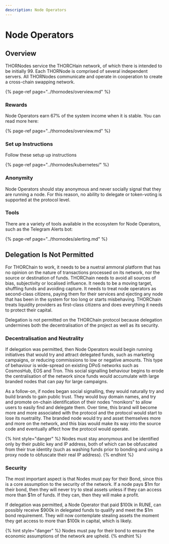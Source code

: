 ```yaml
---
description: Node Operators
---
```


# Node Operators

## Overview

THORNodes service the THORCHain network, of which there is intended to be initially 99. Each THORNode is comprised of several independent servers. All THORNodes communicate and operate in cooperation to create a cross-chain swapping network.

{% page-ref page="../thornodes/overview.md" %}

### Rewards

Node Operators earn 67% of the system income when it is stable. You can read more here:

{% page-ref page="../thornodes/overview.md" %}

### Set up Instructions

Follow these setup up instructions

{% page-ref page="../thornodes/kubernetes/" %}

### Anonymity

Node Operators should stay anonymous and never socially signal that they are running a node. For this reason, no ability to delegate or token-voting is supported at the protocol level. 

### Tools

There are a variety of tools available in the ecosystem for Node Operators, such as the Telegram Alerts bot:

{% page-ref page="../thornodes/alerting.md" %}

## Delegation Is Not Permitted

For THORChain to work, it needs to be a nuetral ammoral platform that has no opinion on the nature of transactions processed on its network, nor the source or destination of funds. THORChain needs to avoid all sources of bias, subjectivity or localised influence. It needs to be a moving target, shuffling funds and avoiding capture. It needs to treat node operators as second-class citizens, paying them for their services and ejecting any node that has been in the system for too long or starts misbehaving. THORChain treats liquidity providers as first-class citizens and does everything it needs to protect their capital.

Delegation is not permitted on the THORChain protocol because delegation undermines both the decentralisation of the project as well as its security. 

### Decentralisation and Neutrality

If delegation was permitted, then Node Operators would begin running initiatives that would try and attract delegated funds, such as marketing campaigns, or reducing commissions to low or negative amounts. This type of behaviour is wide-spread on existing DPoS networks such as CosmosHub, EOS and Tron. This social signalling behaviour begins to erode the centralisation of the network since funds would accumulate with large branded nodes that can pay for large campaigns. 

As a follow-on, if nodes began social signalling, they would naturally try and build brands to gain public trust. They would buy domain names, and try and promote on-chain identification of their nodes "monikors" to allow users to easily find and delegate them. Over time, this brand will become more and more associated with the protocol and the protocol would start to lose its nuetrality. The branded node would try and asset themselves more and more on the network, and this bias would make its way into the source code and eventually affect how the protocol would operate. 

{% hint style="danger" %}
Nodes must stay anonymous and be identified only by their public key and IP address, both of which can be obfuscated from their true identity \(such as washing funds prior to bonding and using a proxy node to obfuscate their real IP address\). 
{% endhint %}

### Security

The most important aspect is that Nodes must pay for their Bond, since this is a core assumption to the security of the network. If a node pays $1m for their bond, then they will never try to steal assets unless if they can access more than $1m of funds. If they can, then they will make a profit. 

If delegation was permitted, a Node Operator that paid $100k in RUNE, can possibly receive $900k in delegated funds to qualify and meet the $1m bond requirement. They will now contemplate stealing assets the moment they get access to more than $100k in capital, which is likely. 

{% hint style="danger" %}
Nodes must pay for their bond to ensure the economic assumptions of the network are upheld. 
{% endhint %}



